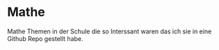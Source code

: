 # Mathe
Mathe Themen in der Schule die so Interssant waren das ich sie in eine Github Repo gestellt habe.
